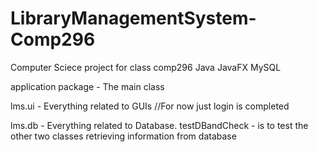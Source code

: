 # LibraryManagementSystem-Comp296
Computer Sciece project for class comp296
Java
JavaFX
MySQL



application package - The main class


lms.ui - Everything related to GUIs 
//For now just login is completed


lms.db - Everything related to Database.
testDBandCheck - is to test the other two classes retrieving information from database

